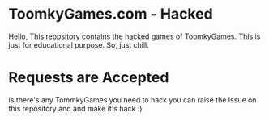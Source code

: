 # ToomkyGames.com - Hacked
Hello, This reopsitory contains the hacked games of ToomkyGames. This is just for educational purpose. So, just chill.

# Requests are Accepted
Is there's any TommkyGames you need to hack you can raise the Issue on this repository and and make it's hack :)
